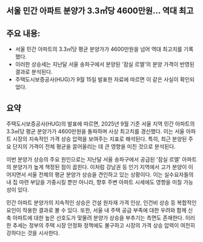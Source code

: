 ## 서울 민간 아파트 분양가 3.3㎡당 4600만원... 역대 최고

## 주요 내용:
*   서울 민간 아파트의 3.3㎡당 평균 분양가가 4600만원을 넘어 역대 최고치를 기록했다.
*   이러한 상승세는 지난달 서울 송파구에서 분양된 '잠실 르엘'의 분양 가격이 반영된 결과로 분석된다.
*   주택도시보증공사(HUG)가 9월 15일 발표한 자료에 따르면 이 같은 사실이 확인되었다.

## 요약
주택도시보증공사(HUG)의 발표에 따르면, 2025년 9월 기준 서울 지역 민간 아파트의 3.3㎡당 평균 분양가가 4600만원을 돌파하며 사상 최고치를 경신했다. 이는 서울 아파트 시장의 지속적인 가격 상승 압력을 보여주는 지표로 해석된다. 특히, 최근 분양된 주요 단지의 가격이 전체 평균을 끌어올리는 데 큰 영향을 미친 것으로 분석된다.

이번 분양가 상승의 주요 원인으로는 지난달 서울 송파구에서 공급된 '잠실 르엘' 아파트의 분양가가 높게 책정된 점이 꼽힌다. 이처럼 강남권 등 인기 지역에서 고가 분양이 이어지면서 서울 전체의 평균 분양가 상승을 견인하고 있는 상황이다. 이는 실수요자들의 내 집 마련 부담을 가중시킬 뿐만 아니라, 향후 주변 아파트 시세에도 영향을 미칠 가능성이 있다.

민간 아파트 분양가의 지속적인 상승은 건설 원자재 가격 인상, 인건비 상승 등 복합적인 요인이 작용한 결과로 볼 수 있다. 또한, 서울 내 주택 공급 부족에 대한 우려와 함께 신축 아파트에 대한 높은 선호도가 맞물려 분양가 상승을 부추기는 측면도 존재한다. 이러한 추세는 정부의 주택 시장 안정화 정책에도 불구하고 시장의 가격 상승 압력이 여전히 강하다는 것을 시사한다.